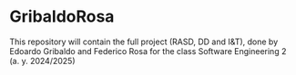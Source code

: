 # GribaldoRosa

This repository will contain the full project (RASD, DD and I&T), done by Edoardo Gribaldo and Federico Rosa for the class Software Engineering 2 (a. y. 2024/2025)

